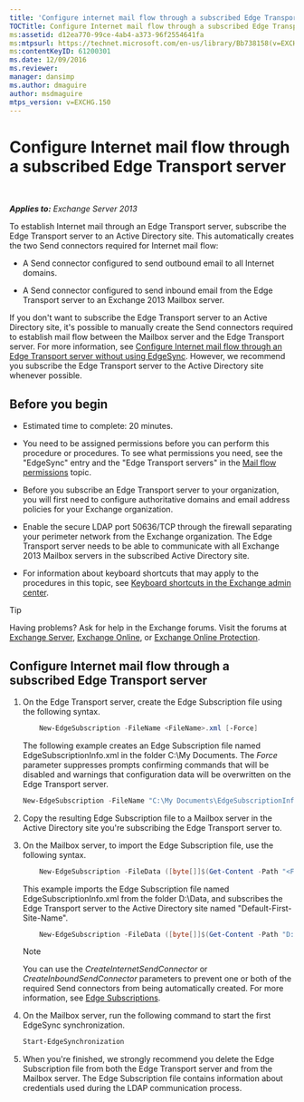 ```yaml
---
title: 'Configure internet mail flow through a subscribed Edge Transport server'
TOCTitle: Configure Internet mail flow through a subscribed Edge Transport server
ms:assetid: d12ea770-99ce-4ab4-a373-96f2554641fa
ms:mtpsurl: https://technet.microsoft.com/en-us/library/Bb738158(v=EXCHG.150)
ms:contentKeyID: 61200301
ms.date: 12/09/2016
ms.reviewer: 
manager: dansimp
ms.author: dmaguire
author: msdmaguire
mtps_version: v=EXCHG.150
---
```


# Configure Internet mail flow through a subscribed Edge Transport server

 

_**Applies to:** Exchange Server 2013_


To establish Internet mail through an Edge Transport server, subscribe the Edge Transport server to an Active Directory site. This automatically creates the two Send connectors required for Internet mail flow:

  - A Send connector configured to send outbound email to all Internet domains.

  - A Send connector configured to send inbound email from the Edge Transport server to an Exchange 2013 Mailbox server.

If you don't want to subscribe the Edge Transport server to an Active Directory site, it's possible to manually create the Send connectors required to establish mail flow between the Mailbox server and the Edge Transport server. For more information, see [Configure Internet mail flow through an Edge Transport server without using EdgeSync](configure-internet-mail-flow-through-an-edge-transport-server-without-using-edgesync-exchange-2013-help.md). However, we recommend you subscribe the Edge Transport server to the Active Directory site whenever possible.

## Before you begin

  - Estimated time to complete: 20 minutes.

  - You need to be assigned permissions before you can perform this procedure or procedures. To see what permissions you need, see the "EdgeSync" entry and the "Edge Transport servers" in the [Mail flow permissions](mail-flow-permissions-exchange-2013-help.md) topic.

  - Before you subscribe an Edge Transport server to your organization, you will first need to configure authoritative domains and email address policies for your Exchange organization.

  - Enable the secure LDAP port 50636/TCP through the firewall separating your perimeter network from the Exchange organization. The Edge Transport server needs to be able to communicate with all Exchange 2013 Mailbox servers in the subscribed Active Directory site.

  - For information about keyboard shortcuts that may apply to the procedures in this topic, see [Keyboard shortcuts in the Exchange admin center](keyboard-shortcuts-in-the-exchange-admin-center-2013-help.md).


> [!TIP]
> Having problems? Ask for help in the Exchange forums. Visit the forums at <A href="https://go.microsoft.com/fwlink/p/?linkid=60612">Exchange Server</A>, <A href="https://go.microsoft.com/fwlink/p/?linkid=267542">Exchange Online</A>, or <A href="https://go.microsoft.com/fwlink/p/?linkid=285351">Exchange Online Protection</A>.



## Configure Internet mail flow through a subscribed Edge Transport server

1.  On the Edge Transport server, create the Edge Subscription file using the following syntax.
    
    ```powershell
        New-EdgeSubscription -FileName <FileName>.xml [-Force]
    ```

    The following example creates an Edge Subscription file named EdgeSubscriptionInfo.xml in the folder C:\\My Documents. The *Force* parameter suppresses prompts confirming commands that will be disabled and warnings that configuration data will be overwritten on the Edge Transport server.
    
    ```powershell
    New-EdgeSubscription -FileName "C:\My Documents\EdgeSubscriptionInfo.xml" -Force
    ```

2.  Copy the resulting Edge Subscription file to a Mailbox server in the Active Directory site you're subscribing the Edge Transport server to.

3.  On the Mailbox server, to import the Edge Subscription file, use the following syntax.
    
    ```powershell
        New-EdgeSubscription -FileData ([byte[]]$(Get-Content -Path "<FileName>.xml" -Encoding Byte -ReadCount 0)) -Site <SiteName>
    ```

    This example imports the Edge Subscription file named EdgeSubscriptionInfo.xml from the folder D:\\Data, and subscribes the Edge Transport server to the Active Directory site named "Default-First-Site-Name".
    
    ```powershell
        New-EdgeSubscription -FileData ([byte[]]$(Get-Content -Path "D:\Data\EdgeSubscriptionInfo.xml" -Encoding Byte -ReadCount 0)) -Site "Default-First-Site-Name"
    ```

    > [!NOTE]
    > You can use the <EM>CreateInternetSendConnector</EM> or <EM>CreateInboundSendConnector</EM> parameters to prevent one or both of the required Send connectors from being automatically created. For more information, see <A href="edge-subscriptions-exchange-2013-help.md">Edge Subscriptions</A>.



4.  On the Mailbox server, run the following command to start the first EdgeSync synchronization.
    
    ```powershell
    Start-EdgeSynchronization
    ```

5.  When you're finished, we strongly recommend you delete the Edge Subscription file from both the Edge Transport server and from the Mailbox server. The Edge Subscription file contains information about credentials used during the LDAP communication process.

